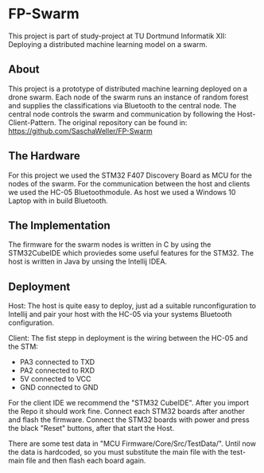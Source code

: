 ﻿# FP-Swarm
This project is part of study-project at TU Dortmund Informatik XII: Deploying a distributed machine learning model on a swarm. 
## About
This project is a prototype of distributed machine learning deployed on a drone swarm.
Each node of the swarm runs an instance of random forest and supplies the classifications via Bluetooth to the central node.
The central node controls the swarm and communication by following the Host-Client-Pattern.
The original repository can be found in: https://github.com/SaschaWeller/FP-Swarm

## The Hardware 
For this project we used the STM32 F407 Discovery Board as MCU for the nodes of the swarm.
For the communication between the host and clients we used the HC-05 Bluetoothmodule.
As host we used a Windows 10 Laptop with in build Bluetooth.

## The Implementation
The firmware for the swarm nodes is written in C by using the STM32CubeIDE which proviedes some useful features for the STM32.
The host is written in Java by unsing the Intellij IDEA.

## Deployment
Host:
The host is quite easy to deploy, just ad a suitable runconfiguration to Intellij and pair your host with the HC-05 via your systems Bluetooth configuration.

Client:
The fist stepp in deployment is the wiring between the HC-05 and the STM:

- PA3 connected to TXD
- PA2 connected to RXD
- 5V connected to VCC
- GND connected to GND

For the client IDE we recommend the "STM32 CubeIDE". After you import the Repo it should work fine. Connect each STM32 boards after another and flash the firmware. Connect the STM32 boards with power and press the black "Reset" buttons, after that start the Host.  

There are some test data in "MCU Firmware/Core/Src/TestData/". Until now the data is hardcoded, so you must substitute the main file with the test-main file and then flash each board again. 
